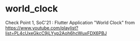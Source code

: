 # world_clock

Check Point 1, SoC'21 : Flutter Application "World Clock" from https://www.youtube.com/playlist?list=PL4cUxeGkcC9jLYyp2Aoh6hcWuxFDX6PBJ
